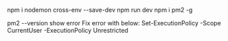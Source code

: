 <!--
 * @Author: your name
 * @Date: 2021-08-26 13:09:11
 * @LastEditTime: 2021-09-06 14:57:38
 * @LastEditors: NEWAIMLAP-227
 * @Description: In User Settings Edit
 * @FilePath: \Invoice-service-node\readme.md
-->

 npm i nodemon cross-env --save-dev
 npm run dev
 npm i pm2 -g

 pm2 --version show error
 Fix error with below: 
 Set-ExecutionPolicy -Scope CurrentUser -ExecutionPolicy Unrestricted